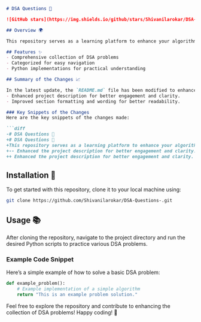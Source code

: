 ```markdown
# DSA Questions 🤖

![GitHub stars](https://img.shields.io/github/stars/Shivanilarokar/DSA-Questions-?style=social) ![GitHub forks](https://img.shields.io/github/forks/Shivanilarokar/DSA-Questions-?style=social)

## Overview 🌍

This repository serves as a learning platform to enhance your algorithmic skills and improve your understanding of Data Structures and Algorithms (DSA). A variety of algorithmic problems categorized for easy navigation, with Python implementations for each problem to facilitate learning.

## Features ✨
- Comprehensive collection of DSA problems
- Categorized for easy navigation
- Python implementations for practical understanding

## Summary of the Changes 📈

In the latest update, the `README.md` file has been modified to enhance clarity and engagement. Key improvements include:
- Enhanced project description for better engagement and clarity.
- Improved section formatting and wording for better readability.

### Key Snippets of the Changes
Here are the key snippets of the changes made:

```diff
-# DSA Questions 🤖
+# DSA Questions 🌌
+This repository serves as a learning platform to enhance your algorithmic skills and improve your understanding of Data Structures and Algorithms (DSA).
+-- Enhanced the project description for better engagement and clarity.
++ Enhanced the project description for better engagement and clarity.
```

## Installation 🔧

To get started with this repository, clone it to your local machine using:

```bash
git clone https://github.com/Shivanilarokar/DSA-Questions-.git
```

## Usage 📚

After cloning the repository, navigate to the project directory and run the desired Python scripts to practice various DSA problems.

### Example Code Snippet
Here’s a simple example of how to solve a basic DSA problem:

```python
def example_problem():
    # Example implementation of a simple algorithm
    return "This is an example problem solution."
```

Feel free to explore the repository and contribute to enhancing the collection of DSA problems! Happy coding! 🎉
```